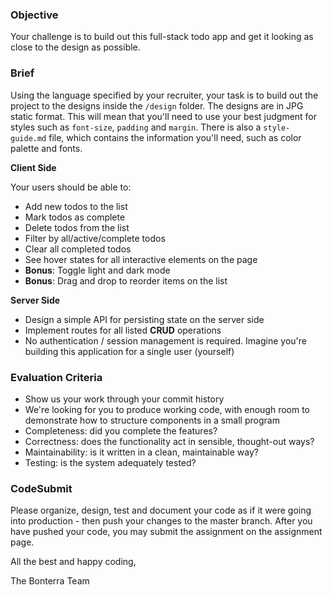 ### Objective

Your challenge is to build out this full-stack todo app and get it looking as close to the design as possible.

### Brief

Using the language specified by your recruiter, your task is to build out the project to the designs inside the `/design` folder. The designs are in JPG static format. This will mean that you'll need to use your best judgment for styles such as `font-size`, `padding` and `margin`. There is also a `style-guide.md` file, which contains the information you'll need, such as color palette and fonts.

**Client Side**

Your users should be able to:

-   Add new todos to the list
-   Mark todos as complete
-   Delete todos from the list
-   Filter by all/active/complete todos
-   Clear all completed todos
-   See hover states for all interactive elements on the page
-   **Bonus**: Toggle light and dark mode
-   **Bonus**: Drag and drop to reorder items on the list

**Server Side**

-   Design a simple API for persisting state on the server side
-   Implement routes for all listed **CRUD** operations
-   No authentication / session management is required. Imagine you're building this application for a single user (yourself)

### Evaluation Criteria

-   Show us your work through your commit history
-   We're looking for you to produce working code, with enough room to demonstrate how to structure components in a small program
-   Completeness: did you complete the features?
-   Correctness: does the functionality act in sensible, thought-out ways?
-   Maintainability: is it written in a clean, maintainable way?
-   Testing: is the system adequately tested?

### CodeSubmit

Please organize, design, test and document your code as if it were going into production - then push your changes to the master branch. After you have pushed your code, you may submit the assignment on the assignment page.

All the best and happy coding,

The Bonterra Team